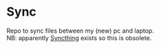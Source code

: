 # Sync
Repo to sync files between my (new) pc and laptop.  
NB: apparently [Syncthing](https://syncthing.net/) exists so this is obsolete.
